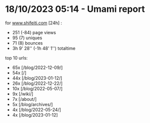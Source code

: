# 18/10/2023 05:14 - Umami report
for www.shifeiti.com [24h] :

 - 251 (-84) page views
 - 95 (7) uniques
 - 71 (8) bounces
 - 3h 9' 28'' (-1h 48' 1'') totaltime


top 10 urls:
 - 65x [/blog/2022-12-09/]
 - 54x [/]
 - 44x [/blog/2023-01-12/]
 - 26x [/blog/2022-12-22/]
 - 10x [/blog/2022-05-07/]
 - 9x [/wiki/]
 - 7x [/about/]
 - 5x [/blog/archives/]
 - 4x [/blog/2022-05-24/]
 - 4x [/blog/2023-01-12]


